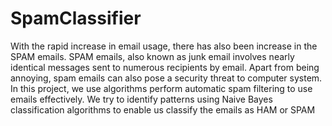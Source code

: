 # SpamClassifier

With the rapid increase in email usage, there has also been increase in the SPAM emails. SPAM emails, also known as junk email involves nearly identical messages sent to numerous recipients by email. Apart from being annoying, spam emails can also pose a security threat to computer system. In this project, we use algorithms perform automatic spam filtering to use emails effectively. We try to identify patterns using Naive Bayes classification algorithms to enable us classify the emails as HAM or SPAM
